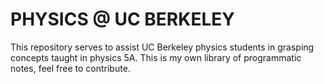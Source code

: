 # PHYSICS @ UC BERKELEY
This repository serves to assist UC Berkeley physics students in grasping concepts taught in physics 5A. This is my own library of programmatic notes, feel free to contribute.
